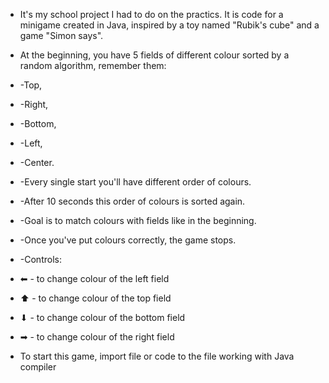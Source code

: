 - It's my school project I had to do on the practics. It is code for a minigame created in Java, inspired by a toy named "Rubik's cube" and a game "Simon says".
- At the beginning, you have 5 fields of different colour sorted by a random algorithm, remember them:
- -Top,
- -Right,
- -Bottom,
- -Left,
- -Center.
- -Every single start you'll have different order of colours.
- -After 10 seconds this order of colours is sorted again.
- -Goal is to match colours with fields like in the beginning.
- -Once you've put colours correctly, the game stops.
- -Controls:
- ⬅ - to change colour of the left field
- ⬆ - to change colour of the top field
- ⬇ - to change colour of the bottom field
- ➡ - to change colour of the right field

- To start this game, import file or code to the file working with Java compiler

